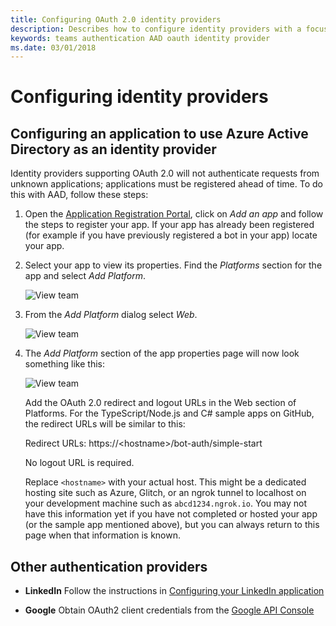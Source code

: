 ```yaml
---
title: Configuring OAuth 2.0 identity providers
description: Describes how to configure identity providers with a focus on AAD
keywords: teams authentication AAD oauth identity provider
ms.date: 03/01/2018
---
```

# Configuring identity providers

## Configuring an application to use Azure Active Directory as an identity provider

Identity providers supporting OAuth 2.0 will not authenticate requests from unknown applications; applications must be registered ahead of time. To do this with AAD, follow these steps:

1. Open the [Application Registration Portal](https://apps.dev.microsoft.com/), click on *Add an app* and follow the steps to register your app. If your app has already been registered (for example if you have previously registered a bot in your app) locate your app.

2. Select your app to view its properties. Find the *Platforms* section for the app and select *Add Platform*.

    ![View team](~/assets/images/authentication/AppRegistration.png)

3. From the *Add Platform* dialog select *Web*.

    ![View team](~/assets/images/authentication/AddPlatform.png)

4. The *Add Platform* section of the app properties page will now look something like this:

    ![View team](~/assets/images/authentication/Platforms.png)

    Add the OAuth 2.0 redirect and logout URLs in the Web section of Platforms. For the TypeScript/Node.js and C# sample apps on GitHub, the redirect URLs will be similar to this:

    Redirect URLs: https://\<hostname\>/bot-auth/simple-start

    No logout URL is required.

    Replace `<hostname>` with your actual host. This might be a dedicated hosting site such as Azure, Glitch, or an ngrok tunnel to localhost on your development machine such as `abcd1234.ngrok.io`. You may not have this information yet if you have not completed or hosted your app (or the sample app mentioned above), but you can always return to this page when that information is known.

## Other authentication providers

* **LinkedIn** Follow the instructions in [Configuring your LinkedIn application](https://developer.linkedin.com/docs/oauth2)

* **Google** Obtain OAuth2 client credentials from the [Google API Console](https://console.developers.google.com/)
